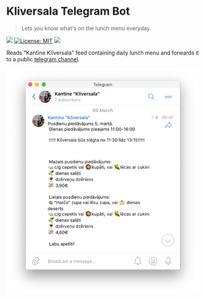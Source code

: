 # Kliversala Telegram Bot
> Lets you know what's on the lunch menu everyday.

![](https://github.com/aldis-ameriks/kliversala-bot/workflows/build-test-release/badge.svg?branch=master)
[![License: MIT](https://img.shields.io/badge/License-MIT-yellow.svg)](https://opensource.org/licenses/MIT)
[![](https://img.shields.io/badge/telegram%20channel-t.me%2Fkliversala-blueviolet)](https://t.me/kliversala)

Reads "Kantīne Klīversala" feed containing daily lunch menu and forwards it to a public [telegram channel](https://t.me/kliversala).

<p align="center">
  <img src="bot.png" width="668">
</p>
